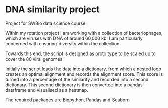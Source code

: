 # DNA similarity project
Project for SWBio data science course 

Within my rotation project I am working with a collection of bacteriophages, which are viruses with DNA of around 60,000 kb. I am particularly concerned with ensuring diversity within the collection.  

Towards this end, the script is designed as proto type to be scaled up to cover the 80 viral genomes. 

Initially the script loads the data into a dictionary, from which a nested loop creates an optimal alignment and records the alignment score. This score is turned into a percentage of the similarity and recorded into a second dictionary. This second dictionary is then converted into a pandas dataframe and visualised as a heatmap.  

The required packages are Biopython, Pandas and Seaborn 
